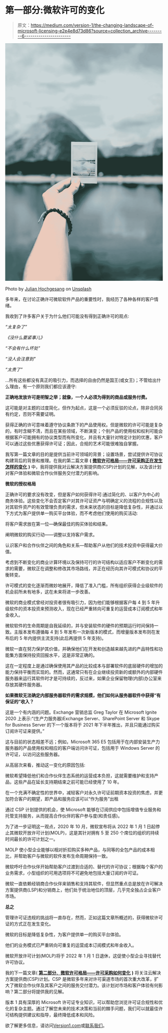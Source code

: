 # 第一部分:微软许可的变化

> 原文：<https://medium.com/version-1/the-changing-landscape-of-microsoft-licensing-e2e4e8d73d86?source=collection_archive---------6----------------------->

![](img/f555e8aecd20046fe8e3e731b13e59bf.png)

Photo by [Julian Hochgesang](https://unsplash.com/@julianhochgesang?utm_source=unsplash&utm_medium=referral&utm_content=creditCopyText) on [Unsplash](https://unsplash.com/?utm_source=unsplash&utm_medium=referral&utm_content=creditCopyText)

多年来，在讨论正确许可微软软件产品的重要性时，我经历了各种各样的客户情绪。

我收到了许多客户关于为什么他们可能没有得到正确许可的观点:

*“太复杂了”*

*《没什么要紧事儿》*

*“不会有什么坏处”*

*“没人会注意到”*

*“太贵了”*

…所有这些都没有真正的吸引力，而选择的自由仍然是国王(或女王)；不管给出什么理由，有一个原则我们都应该遵守:

**正确地发放许可是明智之举；就像，一个人必须为得到的商品或服务付费。**

这可能是对主题的过度简化，但作为起点，这是一个必须反驳的论点，除非合同另有约定，否则不需要证明。

获得正确的许可意味着遵守协议条款下的产品使用权。但是微软的许可可能是复杂的，有时含糊不清，而且在某些领域，不断演变；个别产品的使用权和权利可能会根据客户可能拥有的协议类型而有所变化，并且有大量针对特定计划的优惠，客户可以通过这些优惠获得许可证；因此，合规的艺术可能很难独自掌握。

我写第一篇文章的目的是提供当前许可领域的背景；设置场景，尝试提供许可协议构建背后的背景和推理。在我的第二篇文章 **(** [**微软许可格局——许可采购正在发生怎样的变化**](https://williamjdnelson.medium.com/part-ii-microsoft-licensing-landscape-how-license-procurement-is-changing-d80857759e54) **)** 中，我将提供我对云解决方案提供商(CSP)计划的见解，以及该计划对客户体验和微软合作伙伴服务交付潜力的影响。

**微软的授权格局**

正确许可的要求没有改变，但是客户如何获得许可:通过简化的、以客户为中心的商务体验。这些变化不会否定客户对其许可证资产与明确定义的流程的合规性以及对其软件资产的有效管理负责的需求，但未来状态的目标是降低复杂性，并通过以下方式为客户提供单一购买平台体验，而不考虑他们使用的购买活动:

将客户需求放在第一位—确保最佳的购买体验和结果。

阐明微软的购买行动——调整以支持客户需求。

认识客户和合作伙伴之间的角色和关系—帮助客户从他们的技术投资中获得最大价值。

考虑到不断变化的商业计算环境以及保持可行的许可结构以适应客户不断变化的需求的需要，微软正在调整和修改其市场路线，并正在经历向其许可模式和协议的平衡转变。

许可模式的变化逐渐而微妙地展开，降低了准入门槛，所有组织获得企业级软件的机会前所未有地多，这在未来将进一步改善。

微软的商业模式曾经对投资者很有吸引力，因为他们能够根据客户每 4 到 5 年升级软件的资本投资来预测收入，现在已经严重转向可重复的运营成本订阅模式和年金收入。

微软软件的生命周期是自我延续的，并与安装软件的硬件的预期运行时间保持一致。主版本发布遵循每 4 到 5 年发布一次新版本的模式，而增量版本发布则在发布后的 5 年内提供主流支持(此后再提供 5 年支持)。

微软一直在努力保护其价值，并确保他们在开发和创造越来越先进的产品特性和功能集方面保持投资回报水平，这是非常正确的。

这在一定程度上是通过确保使用其产品的比较成本与部署软件的底层硬件的增加的能力保持平衡而实现的。然而，这通常只有在企业继续投资新的或额外的内部硬件服务器来运行其软件时才是可持续的，反过来，如果企业保留物理(内部)办公室来存放其硬件服务器。

**如果微软无法确定内部服务器软件的需求规模，他们如何从服务器软件中获得“有保证的”收入？**

这是一个有内涵的问题。Exchange 营销总监 Greg Taylor 在 Microsoft Ignite 2020 上表示:“(生产力服务器)Exchange Server、SharePoint Server 和 Skype for Business Server 的下一个版本将于 2021 年下半年推出，并且只能通过购买订阅许可证来提供。”

这与目前的状态相差不远；例如，Microsoft 365 E5 包括用于在内部安装生产力服务器的产品使用权和相应的客户端访问许可证，包括用于 Windows Server 的许可证，以访问这些服务器。

从高层次来看，推动这一变化的原因包括:

微软希望降低他们和合作伙伴生态系统的运营成本负担，这就需要维护和支持产品，这些产品在延长支持期结束之前可能已经使用了 10 年。

在一个充满不确定性的世界中，减轻客户对永久许可证前期资本投资的焦虑，并更加符合客户的期望，即产品和服务应该可以“作为服务”出租

通过 CSP 计划提供的机会，使 Microsoft 能够在订阅供应中包括增值专业服务和托管支持服务，从而提高合作伙伴的客户参与度(和责任感)。

为了进一步证明这一观点，2020 年 10 月，微软宣布将从 2022 年 1 月 1 日起停止其微软开放许可计划(MOLP)，这是其针对拥有 5 至 250 个席位的组织的持续时间最长的许可计划之一。

MOLP 使小型企业能够以相对折扣购买多种产品，与同等的全包产品的成本相比，并帮助客户与微软的软件发布生命周期保持一致。

微软呼吁合作伙伴开始帮助客户过渡到合适的、替代的许可协议；根据每个客户的业务需求，小型组织的可用选项将不可避免地包括大量订阅的许可证。

微软一直依赖经销商合作伙伴来销售和支持其软件，但显然重点总是放在许可解决方案提供商(LSP)和分销商上，他们处于统治地位的顶层，几乎完全独占企业客户市场。

**总之**

管理许可证违规的挑战将一直存在，然而，正如这篇文章所概述的，获得微软许可证的方式正在发生变化。

微软的目标是降低复杂性，为客户提供单一的购买平台体验。

他们的业务模式已严重转向可重复的运营成本订阅模式和年金收入。

微软开放许可计划(MOLP)将于 2022 年 1 月 1 日退休，这促使小型企业寻找替代许可协议。

我的下一篇文章( [**第二部分**、**微软许可格局——许可采购如何变化**](https://williamjdnelson.medium.com/part-ii-microsoft-licensing-landscape-how-license-procurement-is-changing-d80857759e54) **)** 将关注云解决方案提供商(CSP)计划。CSP 是微软多年来对许可渠道市场的首次重大改革，扩大了微软合作伙伴及其客户之间的服务交付潜力。该计划对市场和客户体验有何影响？第二部分将提供我的见解。

版本 1 具有深厚的 Microsoft 许可证专业知识，可以帮助您浏览许可证合规性和优化的复杂主题。通过了解您未来的技术决策和当前的棘手问题，我们可以就最佳许可结构提供建议和指导，最终降低成本和风险。

欲了解更多信息，请访问[Version1.com](https://www.version1.com/it-service/software-asset-management)或[联系我们](https://www.version1.com/contact/)。